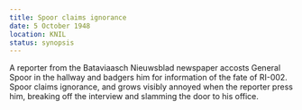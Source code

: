 ```yaml
---
title: Spoor claims ignorance
date: 5 October 1948
location: KNIL
status: synopsis
---
```


A reporter from the Bataviaasch Nieuwsblad newspaper accosts General Spoor in the hallway and badgers him for information of the fate of RI-002. Spoor claims ignorance, and grows visibly annoyed when the reporter press him, breaking off the interview and slamming the door to his office.
